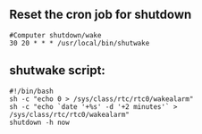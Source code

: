 ## Reset the cron job for shutdown

```
#Computer shutdown/wake
30 20 * * * /usr/local/bin/shutwake
```

## shutwake script:

```
#!/bin/bash
sh -c "echo 0 > /sys/class/rtc/rtc0/wakealarm"
sh -c "echo `date '+%s' -d '+2 minutes'` > /sys/class/rtc/rtc0/wakealarm"
shutdown -h now

```
